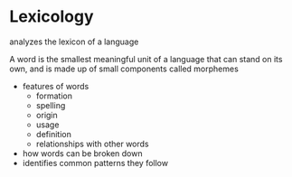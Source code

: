 # Lexicology

analyzes the lexicon of a language

A word is the smallest meaningful unit of a language that can stand on its own, and is made up of small components called morphemes

- features of words
  - formation
  - spelling
  - origin
  - usage
  - definition
  - relationships with other words
- how words can be broken down
- identifies common patterns they follow
